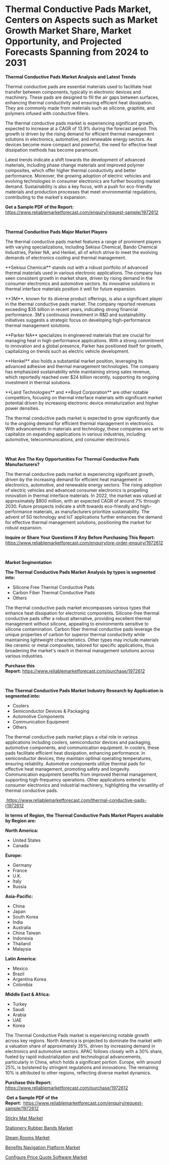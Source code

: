 <p><h1>Thermal Conductive Pads Market, Centers on Aspects such as Market Growth Market Share, Market Opportunity, and Projected Forecasts Spanning from 2024 to 2031</h1></p><p><strong>Thermal Conductive Pads Market Analysis and Latest Trends</strong></p>
<p><p>Thermal conductive pads are essential materials used to facilitate heat transfer between components, typically in electronic devices and machinery. These pads are designed to fill the air gaps between surfaces, enhancing thermal conductivity and ensuring efficient heat dissipation. They are commonly made from materials such as silicone, graphite, and polymers infused with conductive fillers.</p><p>The thermal conductive pads market is experiencing significant growth, expected to increase at a CAGR of 13.9% during the forecast period. This growth is driven by the rising demand for efficient thermal management solutions in electronics, automotive, and renewable energy sectors. As devices become more compact and powerful, the need for effective heat dissipation methods has become paramount.</p><p>Latest trends indicate a shift towards the development of advanced materials, including phase change materials and improved polymer composites, which offer higher thermal conductivity and better performance. Moreover, the growing adoption of electric vehicles and evolving technologies in consumer electronics are further boosting market demand. Sustainability is also a key focus, with a push for eco-friendly materials and production processes that meet environmental regulations, contributing to the market's expansion.</p></p>
<p><strong>Get a Sample PDF of the Report:&nbsp;</strong> <a href="https://www.reliablemarketforecast.com/enquiry/request-sample/1972612?utm_campaign=1169&utm_medium=2&utm_source=Github&utm_content=ia&utm_term=14112024&utm_id=thermal-conductive-pads">https://www.reliablemarketforecast.com/enquiry/request-sample/1972612</a></p>
<p>&nbsp;</p>
<p><strong>Thermal Conductive Pads Major Market Players</strong></p>
<p><p>The thermal conductive pads market features a range of prominent players with varying specializations, including Sekisui Chemical, Bando Chemical Industries, Parker NA, and Henkel, all of which strive to meet the evolving demands of electronics cooling and thermal management.</p><p>**Sekisui Chemical** stands out with a robust portfolio of advanced thermal materials used in various electronic applications. The company has seen consistent growth in market share, driven by rising demand in the consumer electronics and automotive sectors. Its innovative solutions in thermal interface materials position it well for future expansion.</p><p>**3M**, known for its diverse product offerings, is also a significant player in the thermal conductive pads market. The company reported revenues exceeding $35 billion in recent years, indicating strong financial performance. 3M's continuous investment in R&D and sustainability initiatives suggests a strategic focus on developing high-performance thermal management solutions.</p><p>**Parker NA** specializes in engineered materials that are crucial for managing heat in high-performance applications. With a strong commitment to innovation and a global presence, Parker has positioned itself for growth, capitalizing on trends such as electric vehicle development.</p><p>**Henkel** also holds a substantial market position, leveraging its advanced adhesive and thermal management technologies. The company has emphasized sustainability while maintaining strong sales revenue, which reportedly reached over $24 billion recently, supporting its ongoing investment in thermal solutions.</p><p>**Laird Technologies** and **Boyd Corporation** are other notable competitors, focusing on thermal interface materials with significant market potential driven by increasing electronic device miniaturization and higher power densities.</p><p>The thermal conductive pads market is expected to grow significantly due to the ongoing demand for efficient thermal management in electronics. With advancements in materials and technology, these companies are set to capitalize on expanding applications in various industries, including automotive, telecommunications, and consumer electronics.</p></p>
<p>&nbsp;</p>
<p><strong>What Are The Key Opportunities For Thermal Conductive Pads Manufacturers?</strong></p>
<p><p>The thermal conductive pads market is experiencing significant growth, driven by the increasing demand for efficient heat management in electronics, automotive, and renewable energy sectors. The rising adoption of electric vehicles and advanced consumer electronics is propelling innovation in thermal interface materials. In 2022, the market was valued at approximately $800 million, with an expected CAGR of around 7% through 2030. Future prospects indicate a shift towards eco-friendly and high-performance materials, as manufacturers prioritize sustainability. The advent of 5G technology and IoT applications further enhances the demand for effective thermal management solutions, positioning the market for robust expansion.</p></p>
<p><strong>Inquire or Share Your Questions If Any Before Purchasing This Report:</strong> <a href="https://www.reliablemarketforecast.com/enquiry/pre-order-enquiry/1972612?utm_campaign=1169&utm_medium=2&utm_source=Github&utm_content=ia&utm_term=14112024&utm_id=thermal-conductive-pads">https://www.reliablemarketforecast.com/enquiry/pre-order-enquiry/1972612</a></p>
<p>&nbsp;</p>
<p><strong>Market Segmentation</strong></p>
<p><strong>The Thermal Conductive Pads Market Analysis by types is segmented into:</strong></p>
<p><ul><li>Silicone Free Thermal Conductive Pads</li><li>Carbon Fiber Thermal Conductive Pads</li><li>Others</li></ul></p>
<p><p>The thermal conductive pads market encompasses various types that enhance heat dissipation for electronic components. Silicone-free thermal conductive pads offer a robust alternative, providing excellent thermal management without silicone, appealing to environments sensitive to silicone contamination. Carbon fiber thermal conductive pads leverage the unique properties of carbon for superior thermal conductivity while maintaining lightweight characteristics. Other types may include materials like ceramic or metal composites, tailored for specific applications, thus broadening the market's reach in thermal management solutions across various industries.</p></p>
<p><strong>Purchase this Report:&nbsp;</strong><a href="https://www.reliablemarketforecast.com/purchase/1972612?utm_campaign=1169&utm_medium=2&utm_source=Github&utm_content=ia&utm_term=14112024&utm_id=thermal-conductive-pads">https://www.reliablemarketforecast.com/purchase/1972612</a></p>
<p>&nbsp;</p>
<p><strong>The Thermal Conductive Pads Market Industry Research by Application is segmented into:</strong></p>
<p><ul><li>Coolers</li><li>Semiconductor Devices & Packaging</li><li>Automotive Components</li><li>Communication Equipment</li><li>Others</li></ul></p>
<p><p>The thermal conductive pads market plays a vital role in various applications including coolers, semiconductor devices and packaging, automotive components, and communication equipment. In coolers, these pads facilitate efficient heat dissipation, enhancing performance. In semiconductor devices, they maintain optimal operating temperatures, ensuring reliability. Automotive components utilize thermal pads for effective heat management, promoting safety and longevity. Communication equipment benefits from improved thermal management, supporting high-frequency operations. Other applications extend to consumer electronics and industrial machinery, highlighting the versatility of thermal conductive pads.</p></p>
<p><a href="https://www.reliablemarketforecast.com/thermal-conductive-pads-r1972612?utm_campaign=1169&utm_medium=2&utm_source=Github&utm_content=ia&utm_term=14112024&utm_id=thermal-conductive-pads">&nbsp;https://www.reliablemarketforecast.com/thermal-conductive-pads-r1972612</a></p>
<p><strong>In terms of Region, the Thermal Conductive Pads Market Players available by Region are:</strong></p>
<p>
    <p> <strong> North America: </strong>
        <ul>
            <li>United States</li>
            <li>Canada</li>
        </ul>
        </p> 
    <p> <strong> Europe: </strong>
        <ul>
            <li>Germany</li>
            <li>France</li>
            <li>U.K.</li>
            <li>Italy</li>
            <li>Russia</li>
        </ul>
        </p> 
    <p> <strong> Asia-Pacific: </strong>
        <ul>
            <li>China</li>
            <li>Japan</li>
            <li>South Korea</li>
            <li>India</li>
            <li>Australia</li>
            <li>China Taiwan</li>
            <li>Indonesia</li>
            <li>Thailand</li>
            <li>Malaysia</li>
        </ul>
        </p> 
    <p> <strong> Latin America: </strong>
        <ul>
            <li>Mexico</li>
            <li>Brazil</li>
            <li>Argentina Korea</li>
            <li>Colombia</li>
        </ul>
        </p> 
    <p> <strong> Middle East & Africa: </strong>
        <ul>
            <li>Turkey</li>
            <li>Saudi</li>
            <li>Arabia</li>
            <li>UAE</li>
            <li>Korea</li>
        </ul>
    </p>
    </p>
<p><p>The Thermal Conductive Pads market is experiencing notable growth across key regions. North America is projected to dominate the market with a valuation share of approximately 35%, driven by increasing demand in electronics and automotive sectors. APAC follows closely with a 30% share, fueled by rapid industrialization and technological advancements, particularly in China, which holds a significant portion. Europe, with around 25%, is bolstered by stringent regulations and innovations. The remaining 10% is attributed to other regions, reflecting diverse market dynamics.</p></p>
<p><strong>Purchase this Report: </strong><a href="https://www.reliablemarketforecast.com/purchase/1972612?utm_campaign=1169&utm_medium=2&utm_source=Github&utm_content=ia&utm_term=14112024&utm_id=thermal-conductive-pads">https://www.reliablemarketforecast.com/purchase/1972612</a></p>
<p>&nbsp;<strong>Get a Sample PDF of the Report:&nbsp;&nbsp;</strong><a href="https://www.reliablemarketforecast.com/enquiry/request-sample/1972612?utm_campaign=1169&utm_medium=2&utm_source=Github&utm_content=ia&utm_term=14112024&utm_id=thermal-conductive-pads">https://www.reliablemarketforecast.com/enquiry/request-sample/1972612</a></p>
<p><strong></strong></p>
<p><p><a href="https://www.linkedin.com/pulse/global-sticky-mat-81-cagr-forecast-2024-2031-minethesearch-jx1ec?utm_campaign=1169&utm_medium=2&utm_source=Github&utm_content=ia&utm_term=14112024&utm_id=thermal-conductive-pads">Sticky Mat Market</a></p><p><a href="https://www.linkedin.com/pulse/stationery-rubber-bands-market-research-report-exploring-vy7nc?utm_campaign=1169&utm_medium=2&utm_source=Github&utm_content=ia&utm_term=14112024&utm_id=thermal-conductive-pads">Stationery Rubber Bands Market</a></p><p><a href="https://www.linkedin.com/pulse/steam-rooms-market-size-growth-industry-analysis-segmentation-wihrc?utm_campaign=1169&utm_medium=2&utm_source=Github&utm_content=ia&utm_term=14112024&utm_id=thermal-conductive-pads">Steam Rooms Market</a></p><p><a href="https://issuu.com/reportprime-2/docs/benefits-navigation-platform-market_37e71eef110db7?utm_campaign=1169&utm_medium=2&utm_source=Github&utm_content=ia&utm_term=14112024&utm_id=thermal-conductive-pads">Benefits Navigation Platform Market</a></p><p><a href="https://issuu.com/reportprime-2/docs/configure-price-quote-software-mark_807230b192b121?utm_campaign=1169&utm_medium=2&utm_source=Github&utm_content=ia&utm_term=14112024&utm_id=thermal-conductive-pads">Configure Price Quote Software Market</a></p></p>